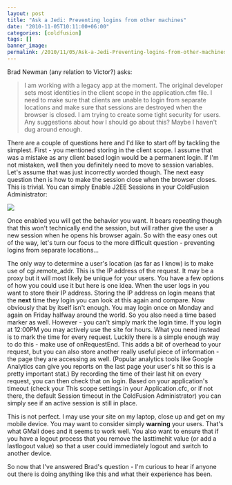 ```yaml
---
layout: post
title: "Ask a Jedi: Preventing logins from other machines"
date: "2010-11-05T10:11:00+06:00"
categories: [coldfusion]
tags: []
banner_image: 
permalink: /2010/11/05/Ask-a-Jedi-Preventing-logins-from-other-machines
---
```


Brad Newman (any relation to Victor?) asks:
<p>
<blockquote>
I am working with a legacy app at the moment. The original developer sets most identities in the client scope in the application.cfm file. I need to make sure that clients are unable to login from separate locations and make sure that sessions are destroyed when the browser is closed. I am trying to create some tight security for users. Any suggestions about how I should go about this? Maybe I haven't dug around enough.
</blockquote>
<!--more-->
<p>
There are a couple of questions here and I'd like to start off by tackling the simplest. First - you mentioned storing in the client scope. I assume that was a mistake as any client based login would be a permanent login.  If I'm not mistaken, well then you definitely need to move to session variables. Let's assume that was just incorrectly worded though. The next easy question then is how to make the session close when the browser closes. This is trivial. You can simply Enable J2EE Sessions in your ColdFusion Administrator:

<p>

<img src="https://static.raymondcamden.com/images/screen39.png" />

<p>

Once enabled you will get the behavior you want. It bears repeating though that this won't technically end the session, but will rather give the user a new session when he opens his browser again. So with the easy ones out of the way, let's turn our focus to the more difficult question - preventing logins from separate locations...

<p>

The only way to determine a user's location (as far as I know) is to make use of cgi.remote_addr. This is the IP address of the request. It may be a proxy but it will most likely be unique for your users. You have a few options of how you could use it but here is one idea. When the user logs in you want to store their IP address. Storing the IP address on login means that the <b>next</b> time they login you can look at this again and compare. Now obviously that by itself isn't enough. You may login once on Monday and again on Friday halfway around the world. So you also need a time based marker as well. However - you can't simply mark the login time. If you login at 12:00PM you may actively use the site for hours. What you need instead is to mark the time for every request. Luckily there is a simple enough way to do this - make use of onRequestEnd. This adds a bit of overhead to your request, but you can also store another really useful piece of information - the page they are accessing as well. (Popular analytics tools like Google Analytics can give you reports on the last page your user's hit so this is a pretty important stat.) By recording the time of their last hit on every request, you can then check that on login. Based on your application's timeout (check your This scope settings in your Application.cfc, or if not there, the default Session timeout in the ColdFusion Administrator) you can simply see if an active session is still in place.

<p>

This is not perfect. I may use your site on my laptop, close up and get on my mobile device. You may want to consider simply <b>warning</b> your users. That's what GMail does and it seems to work well. You also want to ensure that if you have a logout process that you remove the lasttimehit value (or add a lastlogout value) so that a user could immediately logout and switch to another device.

<p>

So now that I've answered Brad's question - I'm curious to hear if anyone out there is doing anything like this and what their experience has been.